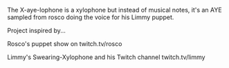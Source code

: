 The X-aye-lophone is a xylophone but instead of musical notes, it's an AYE sampled from rosco doing the voice for his Limmy puppet.

Project inspired by...

Rosco's puppet show on twitch.tv/rosco

Limmy's Swearing-Xylophone and his Twitch channel twitch.tv/limmy